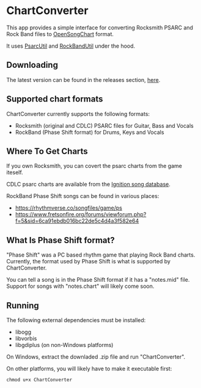 # ChartConverter

This app provides a simple interface for converting Rocksmith PSARC and Rock Band files to [OpenSongChart](https://github.com/mikeoliphant/OpenSongChart) format.

It uses [PsarcUtil](https://github.com/mikeoliphant/PsarcUtil) and [RockBandUtil](https://github.com/mikeoliphant/RockBandUtil) under the hood.

## Downloading

The latest version can be found in the releases section, [here](https://github.com/mikeoliphant/ChartConverter/releases/latest).

## Supported chart formats

ChartConverter currently supports the following formats:

- Rocksmith (original and CDLC) PSARC files for Guitar, Bass and Vocals
- RockBand (Phase Shift format) for Drums, Keys and Vocals

## Where To Get Charts

If you own Rocksmith, you can covert the psarc charts from the game iteself.

CDLC psarc charts are available from the [Ignition song database](https://ignition4.customsforge.com/).

RockBand Phase Shift songs can be found in various places:

- https://rhythmverse.co/songfiles/game/ps
- https://www.fretsonfire.org/forums/viewforum.php?f=5&sid=6ca91ebdb016bc22de5c4d4a3f582e64

## What Is Phase Shift format?

"Phase Shift" was a PC based rhythm game that playing Rock Band charts. Currently, the format used by Phase Shift is what is supported by ChartConverter.

You can tell a song is in the Phase Shift format if it has a "notes.mid" file. Support for songs with "notes.chart" will likely come soon.

## Running

The following external dependencies must be installed:

- libogg
- libvorbis
- libgdiplus (on non-Windows platforms)

On Windows, extract the downladed .zip file and run "ChartConverter".

On other platforms, you will likely have to make it executable first:

```
chmod u+x ChartConverter
```
